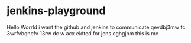 # jenkins-playground
Hello Worrld
i want the github and jenkins to communicate
qevdbj3mw  fc
3wrfvbqnefv
13rw  dc w  acx 
eidted for jens 
cghgjnm 
this is me 

